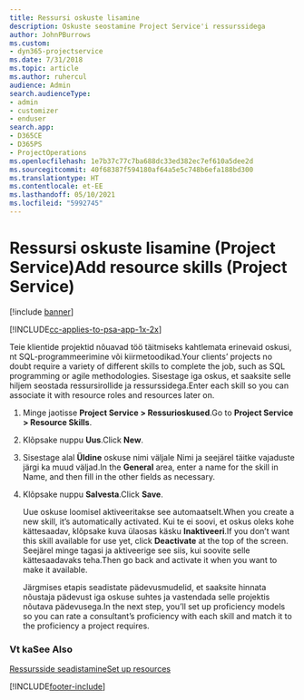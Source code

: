 ```yaml
---
title: Ressursi oskuste lisamine
description: Oskuste seostamine Project Service'i ressurssidega
author: JohnPBurrows
ms.custom:
- dyn365-projectservice
ms.date: 7/31/2018
ms.topic: article
ms.author: ruhercul
audience: Admin
search.audienceType:
- admin
- customizer
- enduser
search.app:
- D365CE
- D365PS
- ProjectOperations
ms.openlocfilehash: 1e7b37c77c7ba688dc33ed382ec7ef610a5dee2d
ms.sourcegitcommit: 40f68387f594180af64a5e5c748b6efa188bd300
ms.translationtype: HT
ms.contentlocale: et-EE
ms.lasthandoff: 05/10/2021
ms.locfileid: "5992745"
---
```

# <a name="add-resource-skills-project-service"></a><span data-ttu-id="abb81-103">Ressursi oskuste lisamine (Project Service)</span><span class="sxs-lookup"><span data-stu-id="abb81-103">Add resource skills (Project Service)</span></span>

[!include [banner](../includes/psa-now-project-operations.md)]

[!INCLUDE[cc-applies-to-psa-app-1x-2x](../includes/cc-applies-to-psa-app-1x-2x.md)]

<span data-ttu-id="abb81-104">Teie klientide projektid nõuavad töö täitmiseks kahtlemata erinevaid oskusi, nt SQL-programmeerimine või kiirmetoodikad.</span><span class="sxs-lookup"><span data-stu-id="abb81-104">Your clients’ projects no doubt require a variety of different skills to complete the job, such as SQL programming or agile methodologies.</span></span> <span data-ttu-id="abb81-105">Sisestage iga oskus, et saaksite selle hiljem seostada ressursirollide ja ressurssidega.</span><span class="sxs-lookup"><span data-stu-id="abb81-105">Enter each skill so you can associate it with resource roles and resources later on.</span></span>  
  
1. <span data-ttu-id="abb81-106">Minge jaotisse **Project Service > Ressurioskused**.</span><span class="sxs-lookup"><span data-stu-id="abb81-106">Go to **Project Service > Resource Skills**.</span></span>  
  
2. <span data-ttu-id="abb81-107">Klõpsake nuppu **Uus**.</span><span class="sxs-lookup"><span data-stu-id="abb81-107">Click **New**.</span></span>  
  
3. <span data-ttu-id="abb81-108">Sisestage alal **Üldine** oskuse nimi väljale Nimi ja seejärel täitke vajaduste järgi ka muud väljad.</span><span class="sxs-lookup"><span data-stu-id="abb81-108">In the **General** area, enter a name for the skill in Name, and then fill in the other fields as necessary.</span></span>  
  
4. <span data-ttu-id="abb81-109">Klõpsake nuppu **Salvesta**.</span><span class="sxs-lookup"><span data-stu-id="abb81-109">Click **Save**.</span></span>  
  
   <span data-ttu-id="abb81-110">Uue oskuse loomisel aktiveeritakse see automaatselt.</span><span class="sxs-lookup"><span data-stu-id="abb81-110">When you create a new skill, it’s automatically activated.</span></span> <span data-ttu-id="abb81-111">Kui te ei soovi, et oskus oleks kohe kättesaadav, klõpsake kuva ülaosas käsku **Inaktiveeri**.</span><span class="sxs-lookup"><span data-stu-id="abb81-111">If you don’t want this skill available for use yet, click **Deactivate** at the top of the screen.</span></span> <span data-ttu-id="abb81-112">Seejärel minge tagasi ja aktiveerige see siis, kui soovite selle kättesaadavaks teha.</span><span class="sxs-lookup"><span data-stu-id="abb81-112">Then go back and activate it when you want to make it available.</span></span>  
  
   <span data-ttu-id="abb81-113">Järgmises etapis seadistate pädevusmudelid, et saaksite hinnata nõustaja pädevust iga oskuse suhtes ja vastendada selle projektis nõutava pädevusega.</span><span class="sxs-lookup"><span data-stu-id="abb81-113">In the next step, you’ll set up proficiency models so you can rate a consultant’s proficiency with each skill and match it to the proficiency a project requires.</span></span>  
  
### <a name="see-also"></a><span data-ttu-id="abb81-114">Vt ka</span><span class="sxs-lookup"><span data-stu-id="abb81-114">See Also</span></span>  
 [<span data-ttu-id="abb81-115">Ressursside seadistamine</span><span class="sxs-lookup"><span data-stu-id="abb81-115">Set up resources</span></span>](../psa/set-up-resources.md)


[!INCLUDE[footer-include](../includes/footer-banner.md)]